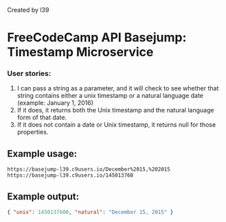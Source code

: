 
Created by l39


# FreeCodeCamp API Basejump: Timestamp Microservice
### User stories:
1. I can pass a string as a parameter, and it will check to see whether that string contains either a unix timestamp or a natural language date (example: January 1, 2016)
2. If it does, it returns both the Unix timestamp and the natural language form of that date.
3. If it does not contain a date or Unix timestamp, it returns null for those properties.

## Example usage:

```url
https://basejump-l39.c9users.io/December%2015,%202015
https://basejump-l39.c9users.io/145013760
```

## Example output:

```json
{ "unix": 1450137600, "natural": "December 15, 2015" }
```